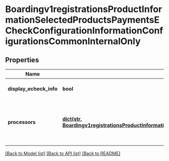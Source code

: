 # Boardingv1registrationsProductInformationSelectedProductsPaymentsECheckConfigurationInformationConfigurationsCommonInternalOnly

## Properties
Name | Type | Description | Notes
------------ | ------------- | ------------- | -------------
**display_echeck_info** | **bool** | *NEW* Used by EBC UI always set to true | [optional] [default to True]
**processors** | [**dict(str, Boardingv1registrationsProductInformationSelectedProductsPaymentsECheckConfigurationInformationConfigurationsCommonInternalOnlyProcessors)**](Boardingv1registrationsProductInformationSelectedProductsPaymentsECheckConfigurationInformationConfigurationsCommonInternalOnlyProcessors.md) | *NEW* Payment Processing connection used to support eCheck, aka ACH, payment methods. Example * \&quot;bofaach\&quot; * \&quot;wellsfargoach\&quot;  | [optional] 

[[Back to Model list]](../README.md#documentation-for-models) [[Back to API list]](../README.md#documentation-for-api-endpoints) [[Back to README]](../README.md)


